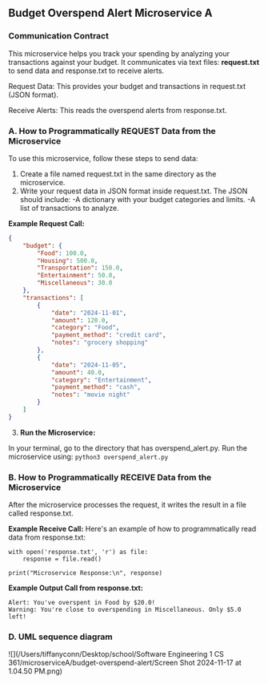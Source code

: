## Budget Overspend Alert Microservice A

### Communication Contract

This microservice helps you track your spending by analyzing your transactions against your budget. It communicates via text files: **request.txt** to send data and response.txt to receive alerts.

Request Data: This provides your budget and transactions in request.txt (JSON format).

Receive Alerts: This reads the overspend alerts from response.txt.

### A. How to Programmatically REQUEST Data from the Microservice

To use this microservice, follow these steps to send data:

1. Create a file named request.txt in the same directory as the microservice.
2. Write your request data in JSON format inside request.txt. The JSON should include:
    -A dictionary with your budget categories and limits.
    -A list of transactions to analyze.

**Example Request Call:**

```json
{
    "budget": {
        "Food": 100.0,
        "Housing": 500.0,
        "Transportation": 150.0,
        "Entertainment": 50.0,
        "Miscellaneous": 30.0
    },
    "transactions": [
        {
            "date": "2024-11-01",
            "amount": 120.0,
            "category": "Food",
            "payment_method": "credit card",
            "notes": "grocery shopping"
        },
        {
            "date": "2024-11-05",
            "amount": 40.0,
            "category": "Entertainment",
            "payment_method": "cash",
            "notes": "movie night"
        }
    ]
}
```
3. **Run the Microservice:**

In your terminal, go to the directory that has overspend_alert.py.
Run the microservice using: ```python3 overspend_alert.py```

### B. How to Programmatically RECEIVE Data from the Microservice

After the microservice processes the request, it writes the result in a file called response.txt.

**Example Receive Call:**
Here's an example of how to programmatically read data from response.txt:
```
with open('response.txt', 'r') as file:
    response = file.read()

print("Microservice Response:\n", response)
```
**Example Output Call from response.txt:**
```
Alert: You've overspent in Food by $20.0!
Warning: You're close to overspending in Miscellaneous. Only $5.0 left!
```
### D. UML sequence diagram
![](/Users/tiffanyconn/Desktop/school/Software Engineering 1 CS 361/microserviceA/budget-overspend-alert/Screen Shot 2024-11-17 at 1.04.50 PM.png)